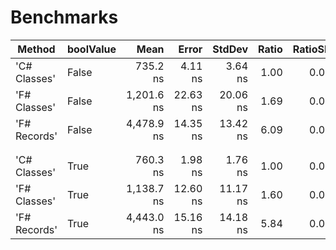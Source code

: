 # Benchmarks

| Method       | boolValue |       Mean |    Error |   StdDev | Ratio | RatioSD |
|--------------|---------- |-----------:|---------:|---------:|------:|--------:|
| 'C# Classes' |     False |   735.2 ns |  4.11 ns |  3.64 ns |  1.00 |    0.00 |
| 'F# Classes' |     False | 1,201.6 ns | 22.63 ns | 20.06 ns |  1.69 |    0.04 |
| 'F# Records' |     False | 4,478.9 ns | 14.35 ns | 13.42 ns |  6.09 |    0.03 |
|              |           |            |          |          |       |         |
|              |           |            |          |          |       |         |
| 'C# Classes' |      True |   760.3 ns |  1.98 ns |  1.76 ns |  1.00 |    0.00 |
| 'F# Classes' |      True | 1,138.7 ns | 12.60 ns | 11.17 ns |  1.60 |    0.02 |
| 'F# Records' |      True | 4,443.0 ns | 15.16 ns | 14.18 ns |  5.84 |    0.02 |
